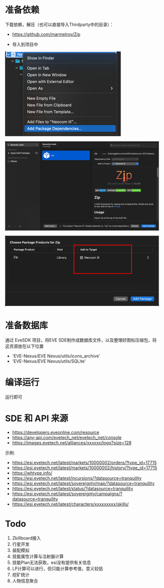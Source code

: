 # 准备依赖

下载依赖，解压（也可以直接导入Thirdparty中的目录）：
- https://github.com/marmelroy/Zip

- 导入到项目中

![img.png](img/img.png)

![img.png](img/img_1.png)

![img_2.png](img/img_2.png)

# 准备数据库

通过 EveSDK 项目，将EVE SDE制作成数据库文件，以及整理好图标压缩包，将这资源放在以下位置

- 'EVE-Nexus/EVE Nexus/utils/icons_archive'
- 'EVE-Nexus/EVE Nexus/utils/SQLite'

# 编译运行

运行即可

# SDE 和 API 来源

- https://developers.eveonline.com/resource
- https://any-api.com/evetech_net/evetech_net/console
- https://images.evetech.net/alliances/xxxxxx/logo?size=128

示例:

- https://esi.evetech.net/latest/markets/10000002/orders/?type_id=17715
- https://esi.evetech.net/latest/markets/10000002/history/?type_id=17715
- https://whtype.info/
- https://esi.evetech.net/latest/incursions/?datasource=tranquility
- https://esi.evetech.net/latest/sovereignty/map/?datasource=tranquility
- https://esi.evetech.net/latest/status/?datasource=tranquility
- https://esi.evetech.net/latest/sovereignty/campaigns/?datasource=tranquility
- https://esi.evetech.net/latest/characters/xxxxxxxxx/skills/

# Todo

1. Zkillboard接入
2. 行星开发
3. 装配模拟
4. 技能属性计算与注射器计算
5. 技能Plan无法获取，esi没有提供有关信息
6. LP计算可以进行，但只能计算参考值，意义较低
7. 挖矿统计
8. 人物信息聚合